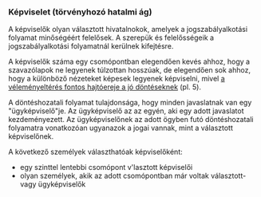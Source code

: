 ### Képviselet \(törvényhozó hatalmi ág\)

A képviselők olyan választott hivatalnokok, amelyek a jogszabályalkotási folyamat minőségéért felelősek. A szerepük és felelősségeik a jogszabályalkotási folyamatnál kerülnek kifejtésre.

A képviselők száma egy csomópontban elegendően kevés ahhoz, hogy a szavazólapok ne legyenek túlzottan hosszúak, de elegendően sok ahhoz, hogy a különböző nézeteket képesek legyenek képviselni, mivel [a véleményeltérés fontos hajtóereje a jó döntéseknek](https://www.researchgate.net/profile/Stefan_Schulz-Hardt/publication/6653857_Group_Decision_Making_in_Hidden_Profile_Situations_Dissent_as_a_Facilitator_for_Decision_Quality/links/02e7e528b0b4141ce0000000/Group-Decision-Making-in-Hidden-Profile-Situations-Dissent-as-a-Facilitator-for-Decision-Quality.pdf) \(pl. 5\).

A döntéshozatali folyamat tulajdonsága, hogy minden javaslatnak van egy "ügyképviselő"je. Az ügyképviselő az az egyén, aki egy adott javaslatot kezdeményezett. Az ügyképviselőnek az adott ögyben futó döntéshozatali folyamatra vonatkozóan ugyanazok a jogai vannak, mint a választott képviselőnek.

A következő személyek választhatóak képviselőként:

* egy szinttel lentebbi csomópont v'lasztott képviselői
* olyan személyek, akik az adott csomópontban már voltak választott- vagy ügyképviselők
